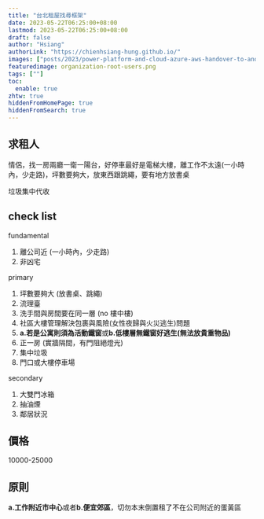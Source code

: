 ```yaml
---
title: "台北租屋找尋框架"
date: 2023-05-22T06:25:00+08:00
lastmod: 2023-05-22T06:25:00+08:00
draft: false
author: "Hsiang"
authorLink: "https://chienhsiang-hung.github.io/"
images: ["posts/2023/power-platform-and-cloud-azure-aws-handover-to-another-employee/organization-root-users.png"]
featuredimage: organization-root-users.png
tags: [""]
toc:
  enable: true
zhtw: true
hiddenFromHomePage: true
hiddenFromSearch: true
---
```

## 求租人
情侶，找一房兩廳一衛一陽台，好停車最好是電梯大樓，離工作不太遠(一小時內，少走路)，坪數要夠大，放東西跟跳繩，要有地方放書桌

垃圾集中代收
## check list
fundamental
1. 離公司近 (一小時內，少走路)
2. 非凶宅

primary
1. 坪數要夠大 (放書桌、跳繩)
2. 流理臺
3. 洗手間與房間要在同一層 (no 樓中樓)
4. 社區大樓管理解決包裹與風險(女性夜歸與火災逃生)問題
5. **a.若是公寓則須為活動鐵窗**或**b.低樓層無鐵窗好逃生(無法放貴重物品)**
5. 正一房 (實牆隔間，有門阻絕燈光)
6. 集中垃圾
7. 門口或大樓停車場

secondary
1. 大雙門冰箱
2. 抽油煙
3. 鄰居狀況

## 價格
10000-25000

## 原則
**a.工作附近市中心**或者**b.便宜郊區**，切勿本末倒置租了不在公司附近的蛋黃區